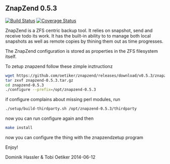 ZnapZend 0.5.3
--------------

[![Build Status](https://travis-ci.org/oetiker/znapzend.svg?branch=master)](https://travis-ci.org/oetiker/znapzend)
[![Coverage Status](https://img.shields.io/coveralls/oetiker/znapzend.svg)](https://coveralls.io/r/oetiker/znapzend?branch=master)

ZnapZend is a ZFS centric backup tool. It relies on snapshot, send and
receive todo its work. It has the built-in ability to to manage both local
snapshots as well as remote copies by thining them out as time progresses.

The ZnapZend configuration is stored as properties in the ZFS filesystem
itself.

To zetup znapzend follow these zimple inztructionz

```sh
wget https://github.com/oetiker/znapzend/releases/download/v0.5.3/znapzend-0.5.3.tar.gz
tar zxvf znapzend-0.5.3.tar.gz
cd znapzend-0.5.3
./configure --prefix=/opt/znapzend-0.5.3
```
if configure complains about missing perl modules, run

```sh
./setup/build-thirdparty.sh /opt/znapzend-0.5.3/thirdparty
```

now you can run configure again and then

```sh
make install
```

now you can configure the thing with the znapzendzetup program

Enjoy!

Dominik Hassler & Tobi Oetiker
2014-06-12
